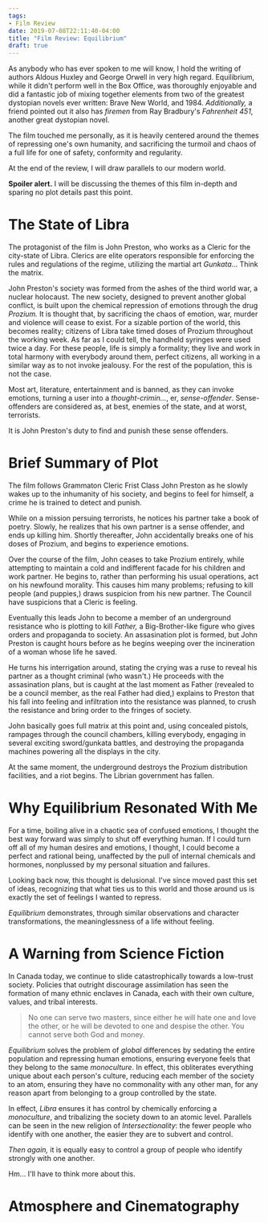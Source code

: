 ```yaml
---
tags:
- Film Review
date: 2019-07-08T22:11:40-04:00
title: "Film Review: Equilibrium"
draft: true
---
```


As anybody who has ever spoken to me will know, I hold the writing of authors
Aldous Huxley and George Orwell in very high regard. Equilibrium, while it
didn't perform well in the Box Office, was thoroughly enjoyable and did a
fantastic job of mixing together elements from two of the greatest dystopian
novels ever written: Brave New World, and 1984. *Additionally,* a friend pointed
out it also has *firemen* from Ray Bradbury's *Fahrenheit 451*, another great
dystopian novel.

The film touched me personally, as it is heavily centered around the themes of
repressing one's own humanity, and sacrificing the turmoil and chaos of a full
life for one of safety, conformity and regularity.

At the end of the review, I will draw parallels to our modern world.

**Spoiler alert.** I will be discussing the themes of this film in-depth and
sparing no plot details past this point.

# The State of Libra 

The protagonist of the film is John Preston, who works as a Cleric for the
city-state of Libra. Clerics are elite operators responsible for enforcing the
rules and regulations of the regime, utilizing the martial art *Gunkata*...
Think the matrix.

John Preston's society was formed from the ashes of the third world war, a
nuclear holocaust. The new society, designed to prevent another global conflict,
is built upon the chemical repression of emotions through the drug *Prozium.* It
is thought that, by sacrificing the chaos of emotion, war, murder and violence
will cease to exist. For a sizable portion of the world, this becomes reality;
citizens of Libra take timed doses of Prozium throughout the working week. As
far as I could tell, the handheld syringes were used twice a day. For these
people, life is simply a formality; they live and work in total harmony with
everybody around them, perfect citizens, all working in a similar way as to not
invoke jealousy. For the rest of the population, this is not the case.

Most art, literature, entertainment and is banned, as they can invoke emotions,
turning a user into a *thought-crimin...*, er, *sense-offender*. Sense-offenders
are considered as, at best, enemies of the state, and at worst, terrorists.

It is John Preston's duty to find and punish these sense offenders.

# Brief Summary of Plot

The film follows Grammaton Cleric Frist Class John Preston as he slowly wakes up
to the inhumanity of his society, and begins to feel for himself, a crime he is
trained to detect and punish.

While on a mission persuing terrorists, he notices his partner take a book of
poetry. Slowly, he realizes that his own partner is a sense offender, and ends
up killing him. Shortly thereafter, John accidentally breaks one of his doses of
Prozium, and begins to experience emotions.

Over the course of the film, John ceases to take Prozium entirely, while
attempting to maintain a cold and indifferent facade for his children and work
partner. He begins to, rather than performing his usual operations, act on his
newfound morality. This causes him many problems; refusing to kill people (and
puppies,) draws suspicion from his new partner. The Council have suspicions that
a Cleric is feeling.

Eventually this leads John to become a member of an underground resistance who
is plotting to kill *Father,* a Big-Brother-like figure who gives orders and
propaganda to society. An assasination plot is formed, but John Preston is
caught hours before as he begins weeping over the incineration of a woman whose
life he saved.

He turns his interrigation around, stating the crying was a ruse to reveal his
partner as a thought criminal (who wasn't.) He proceeds with the assasination
plans, but is caught at the last moment as Father (revealed to be a council
member, as the real Father had died,) explains to Preston that his fall into
feeling and infiltration into the resistance was planned, to crush the
resistance and bring order to the fringes of society.

John basically goes full matrix at this point and, using concealed pistols,
rampages through the council chambers, killing everybody, engaging in several
exciting sword/gunkata battles, and destroying the propaganda machines powering
all the displays in the city.

At the same moment, the underground destroys the Prozium distribution
facilities, and a riot begins. The Librian government has fallen.

# Why Equilibrium Resonated With Me 

For a time, boiling alive in a chaotic sea of confused emotions, I thought the
best way forward was simply to shut off everything human. If I could turn off
all of my human desires and emotions, I thought, I could become a perfect and
rational being, unaffected by the pull of internal chemicals and hormones,
nonplussed by my personal situation and failures.

Looking back now, this thought is delusional. I've since moved past this set of
ideas, recognizing that what ties us to this world and those around us is
exactly the set of feelings I wanted to repress.

*Equilibrium* demonstrates, through similar observations and character
transformations, the meaninglessness of a life without feeling.

# A Warning from Science Fiction

In Canada today, we continue to slide catastrophically towards a low-trust
society. Policies that outright discourage assimilation has seen the formation
of many ethnic enclaves in Canada, each with their own culture, values, and
tribal interests.

> No one can serve two masters, since either he will hate one and love the
> other, or he will be devoted to one and despise the other. You cannot serve
> both God and money.

*Equilibrium* solves the problem of *global* differences by sedating the entire
population and repressing human emotions, ensuring everyone feels that they
belong to the same *monoculture*. In effect, this obliterates everything unique
about each person's culture, reducing each member of the society to an atom,
ensuring they have no commonality with any other man, for any reason apart from
belonging to a group controlled by the state.

In effect, *Libra* ensures it has control by chemically enforcing a
*monoculture*, and tribalizing the society down to an atomic level.
Parallels can be seen in the new religion of *Intersectionality*: the fewer 
people who identify with one another, the easier they are to subvert and control.

*Then again,* it is equally easy to control a group of people who identify
strongly with one another.

Hm... I'll have to think more about this.

# Atmosphere and Cinematography



